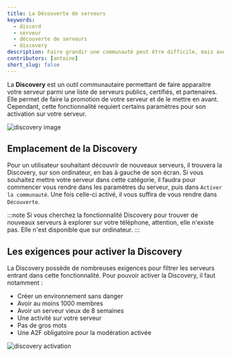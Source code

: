 ```yaml
---
title: La Découverte de serveurs
keywords:
  - discord
  - serveur
  - découverte de serveurs
  - discovery
description: Faire grandir une communauté peut être difficile, mais avec Discovery, vous pourrez propulser votre serveur parmi les plus grands.
contributors: [antoine]
short_slug: false
---
```


La **Discovery** est un outil communautaire permettant de faire apparaitre votre serveur parmi une liste de serveurs publics, certifiés, et partenaires. Elle permet de faire la promotion de votre serveur et de le mettre en avant. Cependant, cette fonctionnalité requiert certains paramètres pour son activation sur votre serveur. 

![discovery image](http://i.discord.fr/hWXQ.webp)

## Emplacement de la Discovery

Pour un utilisateur souhaitant découvrir de nouveaux serveurs, il trouvera la Discovery, sur son ordinateur, en bas à gauche de son écran. Si vous souhaitez mettre votre serveur dans cette catégorie, il faudra pour commencer vous rendre dans les paramètres du serveur, puis dans `Activer la communauté`. Une fois celle-ci activé, il vous suffira de vous rendre dans `Découverte`.

:::note Si vous cherchez la fonctionnalité Discovery pour trouver de nouveaux serveurs à explorer sur votre téléphone, attention, elle n'existe pas. Elle n'est disponible que sur ordinateur. :::

## Les exigences pour activer la Discovery

La Discovery possède de nombreuses exigences pour filtrer les serveurs entrant dans cette fonctionnalité. Pour pouvoir activer la Discovery, il faut notamment : 
* Créer un environnement sans danger
* Avoir au moins 1000 membres
* Avoir un serveur vieux de 8 semaines
* Une activité sur votre serveur
* Pas de gros mots
* Une A2F obligatoire pour la modération activée

![discovery activation](http://i.discord.fr/8CwM.webp)
